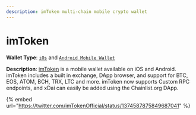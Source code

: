 ```yaml
---
description: imToken multi-chain mobile crypto wallet
---
```


# imToken

**Wallet Type**: [`iOs`](https://itunes.apple.com/us/app/imtoken2/id1384798940) and [`Android Mobile Wallet`](https://play.google.com/store/apps/details?id=im.token.app)

**Description**: [imToken](https://token.im) is a mobile wallet available on iOS and Android. imToken includes a built in exchange, DApp browser, and support for BTC, EOS, ATOM, BCH, TRX, LTC and more. imToken now supports Custom RPC endpoints, and xDai can easily be added using the Chainlist.org DApp. 

{% embed url="https://twitter.com/imTokenOfficial/status/1374587875849687041" %}



